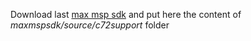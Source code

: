 Download last [max msp sdk](https://cycling74.com/downloads/sdk) and put here the content of *maxmspsdk/source/c72support* folder
